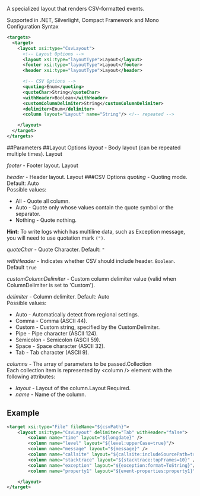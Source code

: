 A specialized layout that renders CSV-formatted events. 

Supported in .NET, Silverlight, Compact Framework and Mono
Configuration Syntax
```xml
<targets>
  <target>
    <layout xsi:type="CsvLayout">
      <!-- Layout Options -->
      <layout xsi:type="layoutType">Layout</layout>
      <footer xsi:type="layoutType">Layout</footer>
      <header xsi:type="layoutType">Layout</header>

      <!-- CSV Options -->
      <quoting>Enum</quoting>
      <quoteChar>String</quoteChar>
      <withHeader>Boolean</withHeader>
      <customColumnDelimiter>String</customColumnDelimiter>
      <delimiter>Enum</delimiter>
      <column layout="Layout" name="String"/> <!-- repeated -->

    </layout>
  </target>
</targets>
```
##Parameters
##Layout Options
_layout_ - Body layout (can be repeated multiple times). Layout

_footer_ - Footer layout. Layout

_header_ - Header layout. Layout
###CSV Options
_quoting_ - Quoting mode. Default: Auto  
Possible values:  
* All - Quote all column.
* Auto - Quote only whose values contain the quote symbol or the separator.
* Nothing - Quote nothing.

**Hint:** To write logs which has multiline data, such as Exception message, you will need to use quotation mark `(")`.

_quoteChar_ - Quote Character. Default: `"`

_withHeader_ - Indicates whether CSV should include header. `Boolean`. Default `true`

_customColumnDelimiter_ - Custom column delimiter value (valid when ColumnDelimiter is set to 'Custom').

_delimiter_ - Column delimiter. Default: Auto  
Possible values:  
* Auto - Automatically detect from regional settings.
* Comma - Comma (ASCII 44).
* Custom - Custom string, specified by the CustomDelimiter.
* Pipe - Pipe character (ASCII 124).
* Semicolon - Semicolon (ASCII 59).
* Space - Space character (ASCII 32).
* Tab - Tab character (ASCII 9).

_columns_ - The array of parameters to be passed.Collection  
Each collection item is represented by \<column /> element with the following attributes:  
  * _layout_ - Layout of the column.Layout Required.
  * _name_ - Name of the column.

## Example

```xml
<target xsi:type="File" fileName="${csvPath}">
    <layout xsi:type="CsvLayout" delimiter="Tab" withHeader="false">
        <column name="time" layout="${longdate}" />
        <column name="level" layout="${level:upperCase=true}"/>
        <column name="message" layout="${message}" />
        <column name="callsite" layout="${callsite:includeSourcePath=true}" />
        <column name="stacktrace" layout="${stacktrace:topFrames=10}" />
        <column name="exception" layout="${exception:format=ToString}"/>
        <column name="property1" layout="${event-properties:property1}"/>

    </layout>
</target>
```
